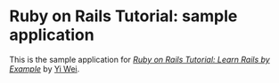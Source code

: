 # Ruby on Rails Tutorial: sample application

This is the sample application for
[*Ruby on Rails Tutorial: Learn Rails by Example*](http://railstutorial.org/)
by [Yi Wei](http://txdywy.tk).
